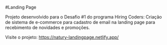#Landing Page

Projeto desenvolvido para o Desafio #1 do programa Hiring Coders:
Criação de sistema de e-commerce para cadastro de email na landing page para recebimento de novidades e promoções.

Visite o projeto: https://natury-landingpage.netlify.app/